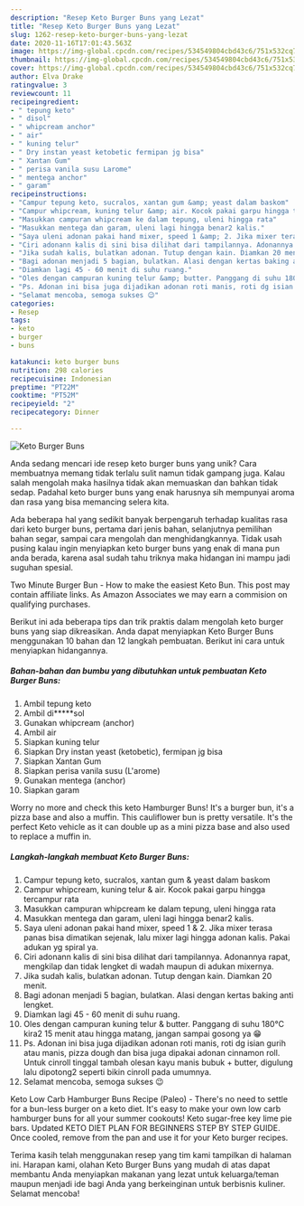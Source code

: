 ```yaml
---
description: "Resep Keto Burger Buns yang Lezat"
title: "Resep Keto Burger Buns yang Lezat"
slug: 1262-resep-keto-burger-buns-yang-lezat
date: 2020-11-16T17:01:43.563Z
image: https://img-global.cpcdn.com/recipes/534549804cbd43c6/751x532cq70/keto-burger-buns-foto-resep-utama.jpg
thumbnail: https://img-global.cpcdn.com/recipes/534549804cbd43c6/751x532cq70/keto-burger-buns-foto-resep-utama.jpg
cover: https://img-global.cpcdn.com/recipes/534549804cbd43c6/751x532cq70/keto-burger-buns-foto-resep-utama.jpg
author: Elva Drake
ratingvalue: 3
reviewcount: 11
recipeingredient:
- " tepung keto"
- " disol"
- " whipcream anchor"
- " air"
- " kuning telur"
- " Dry instan yeast ketobetic fermipan jg bisa"
- " Xantan Gum"
- " perisa vanila susu Larome"
- " mentega anchor"
- " garam"
recipeinstructions:
- "Campur tepung keto, sucralos, xantan gum &amp; yeast dalam baskom"
- "Campur whipcream, kuning telur &amp; air. Kocok pakai garpu hingga tercampur rata"
- "Masukkan campuran whipcream ke dalam tepung, uleni hingga rata"
- "Masukkan mentega dan garam, uleni lagi hingga benar2 kalis."
- "Saya uleni adonan pakai hand mixer, speed 1 &amp; 2. Jika mixer terasa panas bisa dimatikan sejenak, lalu mixer lagi hingga adonan kalis. Pakai adukan yg spiral ya."
- "Ciri adonann kalis di sini bisa dilihat dari tampilannya. Adonannya rapat, mengkilap dan tidak lengket di wadah maupun di adukan mixernya."
- "Jika sudah kalis, bulatkan adonan. Tutup dengan kain. Diamkan 20 menit."
- "Bagi adonan menjadi 5 bagian, bulatkan. Alasi dengan kertas baking anti lengket."
- "Diamkan lagi 45 - 60 menit di suhu ruang."
- "Oles dengan campuran kuning telur &amp; butter. Panggang di suhu 180°C kira2 15 menit atau hingga matang, jangan sampai gosong ya 😁"
- "Ps. Adonan ini bisa juga dijadikan adonan roti manis, roti dg isian gurih atau manis, pizza dough dan bisa juga dipakai adonan cinnamon roll. Untuk cinroll tinggal tambah olesan kayu manis bubuk + butter, digulung lalu dipotong2 seperti bikin cinroll pada umumnya."
- "Selamat mencoba, semoga sukses 😉"
categories:
- Resep
tags:
- keto
- burger
- buns

katakunci: keto burger buns 
nutrition: 298 calories
recipecuisine: Indonesian
preptime: "PT22M"
cooktime: "PT52M"
recipeyield: "2"
recipecategory: Dinner

---
```



![Keto Burger Buns](https://img-global.cpcdn.com/recipes/534549804cbd43c6/751x532cq70/keto-burger-buns-foto-resep-utama.jpg)

Anda sedang mencari ide resep keto burger buns yang unik? Cara membuatnya memang tidak terlalu sulit namun tidak gampang juga. Kalau salah mengolah maka hasilnya tidak akan memuaskan dan bahkan tidak sedap. Padahal keto burger buns yang enak harusnya sih mempunyai aroma dan rasa yang bisa memancing selera kita.

Ada beberapa hal yang sedikit banyak berpengaruh terhadap kualitas rasa dari keto burger buns, pertama dari jenis bahan, selanjutnya pemilihan bahan segar, sampai cara mengolah dan menghidangkannya. Tidak usah pusing kalau ingin menyiapkan keto burger buns yang enak di mana pun anda berada, karena asal sudah tahu triknya maka hidangan ini mampu jadi suguhan spesial.

Two Minute Burger Bun - How to make the easiest Keto Bun. This post may contain affiliate links. As Amazon Associates we may earn a commision on qualifying purchases.


Berikut ini ada beberapa tips dan trik praktis dalam mengolah keto burger buns yang siap dikreasikan. Anda dapat menyiapkan Keto Burger Buns menggunakan 10 bahan dan 12 langkah pembuatan. Berikut ini cara untuk menyiapkan hidangannya.

<!--inarticleads1-->

##### Bahan-bahan dan bumbu yang dibutuhkan untuk pembuatan Keto Burger Buns:

1. Ambil  tepung keto
1. Ambil  di*****sol
1. Gunakan  whipcream (anchor)
1. Ambil  air
1. Siapkan  kuning telur
1. Siapkan  Dry instan yeast (ketobetic), fermipan jg bisa
1. Siapkan  Xantan Gum
1. Siapkan  perisa vanila susu (L&#39;arome)
1. Gunakan  mentega (anchor)
1. Siapkan  garam


Worry no more and check this keto Hamburger Buns! It&#39;s a burger bun, it&#39;s a pizza base and also a muffin. This cauliflower bun is pretty versatile. It&#39;s the perfect Keto vehicle as it can double up as a mini pizza base and also used to replace a muffin in. 

<!--inarticleads2-->

##### Langkah-langkah membuat Keto Burger Buns:

1. Campur tepung keto, sucralos, xantan gum &amp; yeast dalam baskom
1. Campur whipcream, kuning telur &amp; air. Kocok pakai garpu hingga tercampur rata
1. Masukkan campuran whipcream ke dalam tepung, uleni hingga rata
1. Masukkan mentega dan garam, uleni lagi hingga benar2 kalis.
1. Saya uleni adonan pakai hand mixer, speed 1 &amp; 2. Jika mixer terasa panas bisa dimatikan sejenak, lalu mixer lagi hingga adonan kalis. Pakai adukan yg spiral ya.
1. Ciri adonann kalis di sini bisa dilihat dari tampilannya. Adonannya rapat, mengkilap dan tidak lengket di wadah maupun di adukan mixernya.
1. Jika sudah kalis, bulatkan adonan. Tutup dengan kain. Diamkan 20 menit.
1. Bagi adonan menjadi 5 bagian, bulatkan. Alasi dengan kertas baking anti lengket.
1. Diamkan lagi 45 - 60 menit di suhu ruang.
1. Oles dengan campuran kuning telur &amp; butter. Panggang di suhu 180°C kira2 15 menit atau hingga matang, jangan sampai gosong ya 😁
1. Ps. Adonan ini bisa juga dijadikan adonan roti manis, roti dg isian gurih atau manis, pizza dough dan bisa juga dipakai adonan cinnamon roll. Untuk cinroll tinggal tambah olesan kayu manis bubuk + butter, digulung lalu dipotong2 seperti bikin cinroll pada umumnya.
1. Selamat mencoba, semoga sukses 😉


Keto Low Carb Hamburger Buns Recipe (Paleo) - There&#39;s no need to settle for a bun-less burger on a keto diet. It&#39;s easy to make your own low carb hamburger buns for all your summer cookouts! Keto sugar-free key lime pie bars. Updated KETO DIET PLAN FOR BEGINNERS STEP BY STEP GUIDE. Once cooled, remove from the pan and use it for your Keto burger recipes. 

Terima kasih telah menggunakan resep yang tim kami tampilkan di halaman ini. Harapan kami, olahan Keto Burger Buns yang mudah di atas dapat membantu Anda menyiapkan makanan yang lezat untuk keluarga/teman maupun menjadi ide bagi Anda yang berkeinginan untuk berbisnis kuliner. Selamat mencoba!
